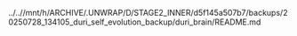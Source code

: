 ../..//mnt/h/ARCHIVE/.UNWRAP/D/STAGE2_INNER/d5f145a507b7/backups/20250728_134105_duri_self_evolution_backup/duri_brain/README.md